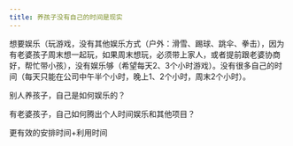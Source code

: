 ```yaml
---
title: 养孩子没有自己的时间是现实
---
```

想要娱乐（玩游戏，没有其他娱乐方式（户外：滑雪、踢球、跳伞、拳击），因为有老婆孩子周末想一起玩，如果周末想玩，必须带上家人，或者提前跟老婆协商好，帮忙带小孩），没有娱乐够（希望每天2、3个小时游戏）。没有很多自己的时间（每天只能在公司中午半个小时，晚上1、2个小时，周末2个小时）。

别人养孩子，自己是如何娱乐的？

有老婆孩子，自己如何腾出个人时间娱乐和其他项目？

更有效的安排时间+利用时间
